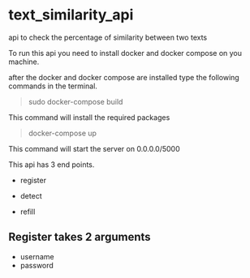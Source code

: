 # text_similarity_api
api to check the percentage of similarity between two texts

To run this api you need to install docker and docker compose on you machine.

after the docker and docker compose are installed type the following commands in the terminal.

>sudo docker-compose build

This command will install the required packages

>docker-compose up

This command will start the server on 0.0.0.0/5000

This api has 3 end points.

* register

* detect

* refill

## Register takes 2 arguments
  * username
  * password
